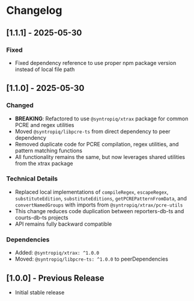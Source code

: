 # Changelog

## [1.1.1] - 2025-05-30

### Fixed
- Fixed dependency reference to use proper npm package version instead of local file path

## [1.1.0] - 2025-05-30

### Changed
- **BREAKING**: Refactored to use `@syntropiq/xtrax` package for common PCRE and regex utilities
- Moved `@syntropiq/libpcre-ts` from direct dependency to peer dependency
- Removed duplicate code for PCRE compilation, regex utilities, and pattern matching functions
- All functionality remains the same, but now leverages shared utilities from the xtrax package

### Technical Details
- Replaced local implementations of `compileRegex`, `escapeRegex`, `substituteEdition`, `substituteEditions`, `getPCREPatternFromData`, and `convertNamedGroups` with imports from `@syntropiq/xtrax/pcre-utils`
- This change reduces code duplication between reporters-db-ts and courts-db-ts projects
- API remains fully backward compatible

### Dependencies
- Added: `@syntropiq/xtrax: ^1.0.0`
- Moved: `@syntropiq/libpcre-ts: ^1.0.0` to peerDependencies

## [1.0.0] - Previous Release
- Initial stable release
